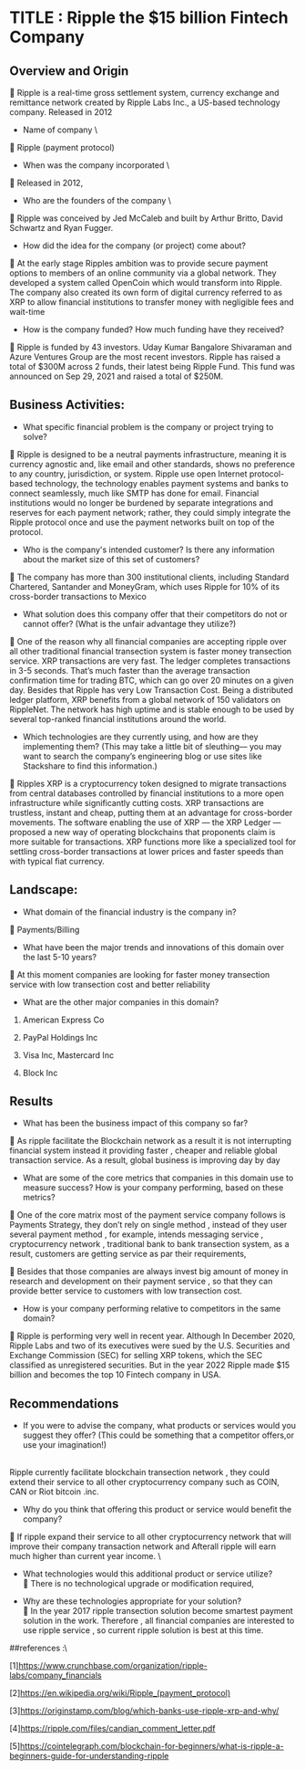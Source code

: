 # TITLE : Ripple the $15 billion Fintech Company

## Overview and Origin

	Ripple is a real-time gross settlement system, currency exchange and remittance network created by Ripple Labs Inc., a US-based technology company. Released in 2012

* Name of company \

	Ripple (payment protocol)

* When was the company incorporated \

	Released in 2012,

* Who are the founders of the company \

	Ripple was conceived by Jed McCaleb and built by Arthur Britto, David Schwartz and Ryan Fugger.

* How did the idea for the company (or project) come about?

	At the early stage Ripples ambition was to provide secure payment options to members of an online community via a global network. They  developed a system called OpenCoin which would transform into Ripple. The company also created its own form of digital currency referred to as XRP to allow financial institutions to transfer money with negligible fees and wait-time

* How is the company funded? How much funding have they received?

	Ripple is funded by 43 investors. Uday Kumar Bangalore Shivaraman and Azure Ventures Group are the most recent investors. Ripple has raised a total of $300M across 2 funds, their latest being Ripple Fund. This fund was announced on Sep 29, 2021 and raised a total of $250M.

## Business Activities:

* What specific financial problem is the company or project trying to solve?

	Ripple is designed to be a neutral payments infrastructure, meaning it is currency agnostic and, like email and other standards, shows no preference to any country, jurisdiction, or system. Ripple use open Internet protocol-based technology, the technology enables payment systems and banks to connect seamlessly, much like SMTP has done for email. Financial institutions would no longer be burdened by separate integrations and reserves for each payment network; rather, they could simply integrate the Ripple protocol once and use the payment networks built on top of the protocol.

* Who is the company's intended customer?  Is there any information about the market size of this set of customers?

	The company has more than 300 institutional clients, including Standard Chartered, Santander and MoneyGram, which uses Ripple for 10% of its cross-border transactions to Mexico

* What solution does this company offer that their competitors do not or cannot offer? (What is the unfair advantage they utilize?)


	One of the reason why all financial companies are accepting ripple over all other traditional financial transection system is faster money transection service. XRP transactions are very fast. The ledger completes transactions in 3-5 seconds. That’s much faster than the average transaction confirmation time for trading BTC, which can go over 20 minutes on a given day. Besides that Ripple has very Low Transaction Cost. Being a distributed ledger platform, XRP benefits from a global network of 150 validators on RippleNet. The network has high uptime and is stable enough to be used by several top-ranked financial institutions around the world.

* Which technologies are they currently using, and how are they implementing them? (This may take a little bit of sleuthing–– you may want to search the company’s engineering blog or use sites like Stackshare to find this information.)

	Ripples XRP is a cryptocurrency token designed to migrate transactions from central databases controlled by financial institutions to a more open infrastructure while significantly cutting costs. XRP transactions are trustless, instant and cheap, putting them at an advantage for cross-border movements. The software enabling the use of XRP — the XRP Ledger — proposed a new way of operating blockchains that proponents claim is more suitable for transactions. XRP functions more like a specialized tool for settling cross-border transactions at lower prices and faster speeds than with typical fiat currency.

## Landscape:

* What domain of the financial industry is the company in?

	Payments/Billing

* What have been the major trends and innovations of this domain over the last 5-10 years?

	At this moment companies are looking for faster money transection service with low transection cost and better reliability 

* What are the other major companies in this domain?

1.	American Express Co 

2. 	PayPal Holdings Inc

3. 	Visa Inc, Mastercard Inc

4. 	Block Inc

## Results

* What has been the business impact of this company so far?

	As ripple facilitate the Blockchain network as a result it is not interrupting financial system instead it providing faster , cheaper and reliable global transaction service. As a result, global business is improving day by day

* What are some of the core metrics that companies in this domain use to measure success? How is your company performing, based on these metrics?

	One of the core matrix most of the payment service company follows is Payments Strategy, they don’t rely on single method , instead of they user several payment method , for example, intends messaging service , cryptocurrency network , traditional bank to bank transection system, as a result, customers are getting service as par their requirements, 

	Besides that those companies are always invest big amount of money in research and development on their payment service , so that they can provide better service to customers with low transection cost.

* How is your company performing relative to competitors in the same domain?

	Ripple is performing very well in recent year. Although  In December 2020, Ripple Labs and two of its executives were sued by the U.S. Securities and Exchange Commission (SEC) for selling XRP tokens, which the SEC classified as unregistered securities. But in the year 2022 Ripple made $15 billion and becomes the top 10 Fintech company in USA. 


## Recommendations

* If you were to advise the company, what products or services would you suggest they offer? (This could be something that a competitor offers,or use your imagination!)

\
Ripple currently facilitate blockchain transection network , they could extend their service to all other cryptocurrency company such as COIN, CAN or Riot bitcoin .inc.

* Why do you think that offering this product or service would benefit the company?


	If ripple expand their service to all other cryptocurrency network that will improve their company transaction network and Afterall ripple will earn much higher than current year income.
\
* What technologies would this additional product or service utilize?
\
	There is no technological upgrade or modification required, 

* Why are these technologies appropriate for your solution? 
\
	In the year 2017 ripple transection solution become smartest payment solution in the work. Therefore , all financial companies are interested to use ripple service , so current ripple solution is best at this time. 



##references :\

 [1]https://www.crunchbase.com/organization/ripple-labs/company_financials <br />

 [2]https://en.wikipedia.org/wiki/Ripple_(payment_protocol) <br />

 [3]https://originstamp.com/blog/which-banks-use-ripple-xrp-and-why/  <br />

 [4]https://ripple.com/files/candian_comment_letter.pdf <br />

 [5]https://cointelegraph.com/blockchain-for-beginners/what-is-ripple-a-beginners-guide-for-understanding-ripple





